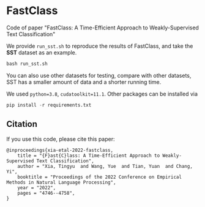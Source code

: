 # FastClass
 Code of paper "FastClass: A Time-Efficient Approach to Weakly-Supervised Text Classification"

We provide `run_sst.sh` to reproduce the results of FastClass, and take the **SST** dataset as an example. 

```python
bash run_sst.sh
```
You can also use other datasets for testing, compare with other datasets, SST has a smaller amount of data and a shorter running time.

We used `python=3.8`, `cudatoolkit=11.1`. Other packages can be installed via 
```python
pip install -r requirements.txt
```
Citation
----
If you use this code, please cite this paper:
```
@inproceedings{xia-etal-2022-fastclass,
    title = "{F}ast{C}lass: A Time-Efficient Approach to Weakly-Supervised Text Classification",
    author = "Xia, Tingyu  and Wang, Yue  and Tian, Yuan  and Chang, Yi",
    booktitle = "Proceedings of the 2022 Conference on Empirical Methods in Natural Language Processing",
    year = "2022",
    pages = "4746--4758",
}

```
